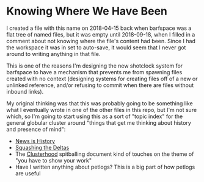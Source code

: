 # Knowing Where We Have Been

I created a file with this name on 2018-04-15 back when barfspace was a flat tree of named files, but it was empty until 2018-09-18, when I filled in a comment about not knowing where the file's content had been. Since I had the workspace it was in set to auto-save, it would seem that I never got around to writing anything in that file.

This is one of the reasons I'm designing the new shotclock system for barfspace to have a mechanism that prevents me from spawning files created with no context (designing systems for creating files off of a new or unlinked reference, and/or refusing to commit when there are files without inbound links).

My original thinking was that this was probably going to be something like what I eventually wrote in one of the other files in this repo, but I'm not sure which, so I'm going to start using this as a sort of "topic index" for the general globular cluster around "things that get me thinking about history and presence of mind":

- [News is History][]
- [Squashing the Deltas][]
- The [Clusterhood][] spitballing document kind of touches on the theme of "you have to show your work"
- Have I written anything about petlogs? This is a big part of how petlogs are useful

[News is History]: 3e6b05c2-7cd7-40a3-b16f-35e81c844718.md
[Squashing the Deltas]: 7aa7bddd-8a06-4402-90b8-0e4026db67fa.md
[Clusterhood]: 9664b592-59ed-4ac5-bf15-9b67f67af111.md
